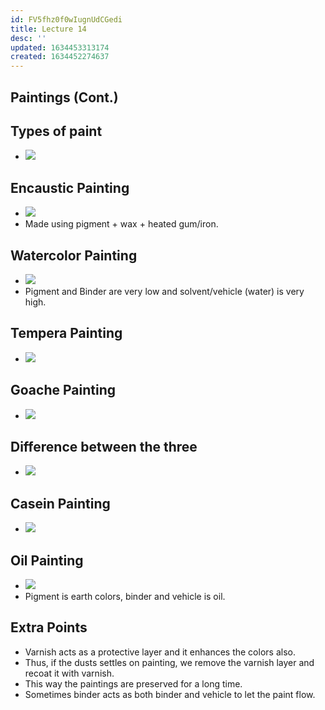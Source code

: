 ```yaml
---
id: FV5fhz0f0wIugnUdCGedi
title: Lecture 14
desc: ''
updated: 1634453313174
created: 1634452274637
---
```



## Paintings (Cont.)

## Types of paint

- ![](/assets/images/2021-10-17-12-16-38.png)

## Encaustic Painting

- ![](/assets/images/2021-10-17-12-17-24.png)
- Made using pigment + wax + heated gum/iron.

## Watercolor Painting

- ![](/assets/images/2021-10-17-12-18-50.png)
- Pigment and Binder are very low and solvent/vehicle (water) is very high.

## Tempera Painting

- ![](/assets/images/2021-10-17-12-20-06.png)

## Goache Painting

- ![](/assets/images/2021-10-17-12-23-27.png)

## Difference between the three

- ![](/assets/images/2021-10-17-12-30-49.png)

## Casein Painting

- ![](/assets/images/2021-10-17-12-36-12.png)

## Oil Painting

- ![](/assets/images/2021-10-17-12-36-33.png)
- Pigment is earth colors, binder and vehicle is oil.

## Extra Points

- Varnish acts as a protective layer and it enhances the colors also.
- Thus, if the dusts settles on painting, we remove the varnish layer and recoat it with varnish.
- This way the paintings are preserved for a long time.
- Sometimes binder acts as both binder and vehicle to let the paint flow.

